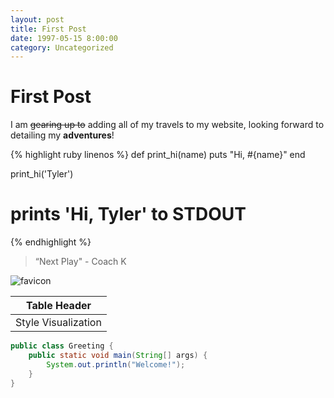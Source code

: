 ```yaml
---
layout: post
title: First Post
date: 1997-05-15 8:00:00
category: Uncategorized
---
```



# First Post

I am ~~gearing up to~~ adding all of my travels to my website, looking forward to detailing my **adventures**!

{% highlight ruby linenos %}
def print_hi(name)
  puts "Hi, #{name}"
end

print_hi('Tyler')
# prints 'Hi, Tyler' to STDOUT
{% endhighlight %}

> “Next Play" - Coach K

![favicon](/assets/img/favicons/favicon.ico)

|Table Header|
|------------|
|Style Visualization|

``` java
public class Greeting {
    public static void main(String[] args) {
        System.out.println("Welcome!");
    }
}
```